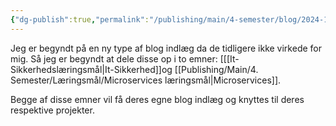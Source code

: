 ```yaml
---
{"dg-publish":true,"permalink":"/publishing/main/4-semester/blog/2024-10-02/","hide":true,"created":"2024-10-02T09:13:26.132+02:00"}
---
```


Jeg er begyndt på en ny type af blog indlæg da de tidligere ikke virkede for mig. Så jeg er begyndt at dele disse op i to emner: [[[It-Sikkerhedslæringsmål\|It-Sikkerhed]]og [[Publishing/Main/4. Semester/Læringsmål/Microservices læringsmål\|Microservices]]. 

Begge af disse emner vil få deres egne blog indlæg og knyttes til deres respektive projekter. 
